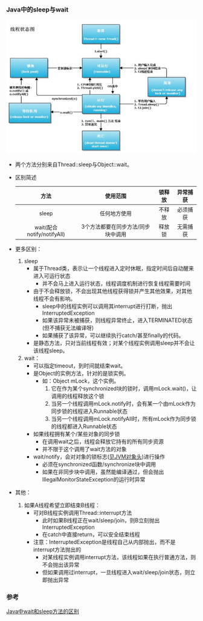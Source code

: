 ### Java中的sleep与wait

![线程状态图](img/Sleep&wait.jpg)

* 两个方法分别来自Thread::sleep与Object::wait。
* 区别简述

    |方法|使用范围|锁释放|异常捕获|
    |:-:|:-:|:-:|:-:|
    |sleep|任何地方使用|不释放|必须捕获|
    |wait(配合notify/notifyAll)|3个方法都要在同步方法/同步块中调用|释放锁|无需捕获|
* 更多区别：
    1. sleep
        * 属于Thread类，表示让一个线程进入定时休眠，指定时间后自动醒来进入可运行状态
            * 并不会马上进入运行状态，线程调度机制进行恢复线程需要时间
        * 由于不会释放锁，不会出现其他线程获得锁并产生其他效果，对其他线程不会有影响。
            * sleep中的线程实例可以调用其interrupt进行打断，抛出InterruptedException
            * 如果该异常未被捕获，则线程异常终止，进入TERMINATED状态(但不捕获无法编译呀)
            * 如果捕获了该异常，可以继续执行catch/甚至finally的代码。
        * 是静态方法，只对当前线程有效；对某个线程实例调用sleep并不会让该线程sleep。
    2. wait：
        * 可以指定timeout，到时间就结束wait。
        * 是Object的实例方法，针对的是锁实例。
            * 如：Object mLock，这个实例。
                1. 它在作为某个synchronized块的锁时，调用mLock.wait()，让调用的线程释放这个锁
                2. 当另一个线程调用mLock.notify时，会有某一个由mLock作为同步锁的线程进入Runnable状态
                3. 当另一个线程调用mLock.notifyAll时，所有mLock作为同步锁的线程都进入Runnable状态
        * 如果线程拥有某个/某些对象的同步锁
            * 在调用wait之后，线程会释放它持有的所有同步资源
            * 并不限于这个调用了wait方法的对象
        * wait/notify，会对对象的锁标志([见JVM对象头]())进行操作
            * 必须在synchronized函数/synchronize块中调用
            * 如果在非同步块中调用，虽然能编译通过，但会抛出IllegalMonitorStateException的运行时异常
* 其他：
    1. 如果A线程希望立即结束B线程：
        * 可对B线程实例调用Thread::interrupt方法
            * 此时如果B线程正在wait/sleep/join，则B立刻抛出InterruptedException
            * 在catch中直接return，可以安全结束线程
        * 注意：InterruptedException是线程自己从内部抛出，而不是interrupt方法抛出的
            * 对某线程实例调用interrupt方法，该线程如果在执行普通方法，则不会抛出该异常
            * 但如果调用过interrupt，一旦线程进入wait/sleep/join状态，则立即抛出异常


### 参考

[Java中wait和sleep方法的区别](https://www.cnblogs.com/loren-Yang/p/7538482.html)